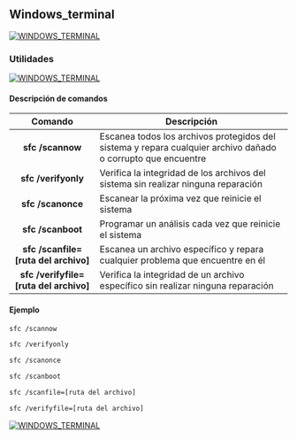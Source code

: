 ## Windows_terminal
[![WINDOWS_TERMINAL](https://img.shields.io/badge/WINDOWS_TERMINAL-0078D4?style=for-the-badge&logo=WINDOWSTERMINAL&logoColor=white&labelColor=101010)](https://github.com/Alberto-mt/Terminal_de_comandos/blob/main/Windows_terminal/index.md)

### Utilidades
[![WINDOWS_TERMINAL](https://img.shields.io/badge/Utilidades-44c04c?style=for-the-badge&logo=WINDOWSTERMINAL&logoColor=white&labelColor=101010)](https://github.com/Alberto-mt/Terminal_de_comandos/blob/main/Windows_terminal/categories/Utilidades.md)

#### Descripción de comandos
| Comando  | Descripción  |
|:-:|---|
| **sfc /scannow**  | Escanea todos los archivos protegidos del sistema y repara cualquier archivo dañado o corrupto que encuentre |
| **sfc /verifyonly**  | Verifica la integridad de los archivos del sistema sin realizar ninguna reparación |
| **sfc /scanonce**  | Escanear la próxima vez que reinicie el sistema |
| **sfc /scanboot**  | Programar un análisis cada vez que reinicie el sistema |
| **sfc /scanfile=[ruta del archivo]**  | Escanea un archivo específico y repara cualquier problema que encuentre en él |
| **sfc /verifyfile=[ruta del archivo]**  | Verifica la integridad de un archivo específico sin realizar ninguna reparación |

#### Ejemplo
```bash
sfc /scannow

sfc /verifyonly

sfc /scanonce

sfc /scanboot

sfc /scanfile=[ruta del archivo]

sfc /verifyfile=[ruta del archivo]
```

[![WINDOWS_TERMINAL](https://img.shields.io/badge/Utilidades-44c04c?style=for-the-badge&label=&#9650;&logoColor=white&labelColor=101010)](https://github.com/Alberto-mt/Terminal_de_comandos/blob/main/Windows_terminal/categories/Utilidades.md)
